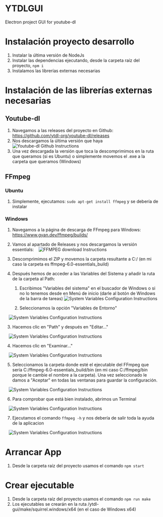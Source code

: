 # YTDLGUI
Electron project GUI for youtube-dl 

# Instalación proyecto desarrollo
1. Instalar la última versión de NodeJs
2. Instalar las dependencias ejecutando, desde la carpeta raíz del proyecto, `npm i`
3. Instalamos las librerías externas necesarias

# Instalación de las librerías externas necesarias
## Youtube-dl
1. Navegamos a las releases del proyecto en Github: https://github.com/ytdl-org/youtube-dl/releases
2. Nos descargamos la última versión que haya
   ![Youtube-dl Github Instructions](./ytdl-gui/docs/imgs/download-yt-dl-github.png)
3. Una vez descargada la versión que toca la descomprimimos en la ruta que queramos (si es Ubuntu) o simplemente movemos el .exe a la carpeta que queramos (Windows)

## FFmpeg
### Ubuntu
1. Simplemente, ejecutamos: `sudo apt-get install ffmpeg` y se debería de instalar
### Windows
1. Navegamos a la página de descarga de FFmpeg para Windows: https://www.gyan.dev/ffmpeg/builds/
2. Vamos al apartado de Releases y nos descargamos la versión essentials:
   ![FFMPEG download Instructions](./ytdl-gui/docs/imgs/download-ffmpeg.png)
3. Descomprimimos el ZIP y movemos la carpeta resultante a C:/ (en mi caso la carpeta es ffmpeg-6.0-essentials_build)
4. Después hemos de acceder a las Variables del Sistema y añadir la ruta de la carpeta al Path:
   
   1. Escribimos "Variables del sistema" en el buscador de Windows o si no lo tenemos desde en Menú de inicio (darle al botón de Windows de la barra de tareas)
   ![System Variables Configuration Instructions](./ytdl-gui/docs/imgs/system-variables1.png)
   
   2. Seleccionamos la opción "Variables de Entorno"
   
   ![System Variables Configuration Instructions](./ytdl-gui/docs/imgs/system-variables2.png)

   3. Hacemos clic en "Path" y después en "Editar..."
   
   ![System Variables Configuration Instructions](./ytdl-gui/docs/imgs/system-variables3.png)

   4. Hacemos clic en "Examinar..."
   
   ![System Variables Configuration Instructions](./ytdl-gui/docs/imgs/system-variables4.png)

   5. Seleccionamos la carpeta donde esté el ejecutable del FFmpeg que sería C:/ffmpeg-6.0-essentials_build/bin (en mi caso C:/ffmpeg/bin porque le cambie el nombre a la carpeta). Una vez seleccionado le damos a "Aceptar" en todas las ventanas para guardar la configuración.
   
   ![System Variables Configuration Instructions](./ytdl-gui/docs/imgs/system-variables5.png)

   6. Para comprobar que está bien instalado, abrimos un Terminal
   
   ![System Variables Configuration Instructions](./ytdl-gui/docs/imgs/system-variables6.png)

   7. Ejecutamos el comando `ffmpeg -h` y nos debería de salir toda la ayuda de la aplicacion
   
   ![System Variables Configuration Instructions](./ytdl-gui/docs/imgs/system-variables7.png)

# Arrancar App
1. Desde la carpeta raíz del proyecto usamos el comando `npm start`

# Crear ejecutable
1. Desde la carpeta raíz del proyecto usamos el comando `npm run make`
2. Los ejecutables se crearán en la ruta /ytdl-gui/make/squirrel.windows/x64 (en el caso de Windows x64)